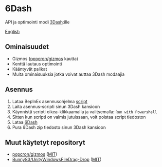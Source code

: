 # 6Dash
API ja optimointi modi [3Dash](https://delugedrop.itch.io/3dash):ille

[English](README.md)

## Ominaisuudet
- Gizmos ([popcron/gizmos](https://github.com/popcron/gizmos) kautta)
- Kenttä lautaus optimointi
- Kääntyvät palikat
- Muita ominaisuuksia jotka voivat auttaa 3Dash modaajia

## Asennus
1. Lataa BepInEx asennusohjelma [script](https://gist.githubusercontent.com/cgytrus/29085a6bf179893666316a36e1c92bf6/raw/bepinex-installer.ps1)
2. Laita asennus-scripti sinun 3Dash kansioon
3. Käynnistä scripti oikea-klikkaamalla ja valitsemalla: `Run with Powershell`
4. Sitten kun scripti on valmis jutuissaan, voit poistaa script tiedoston
5. Lataa [6Dash](https://github.com/cgytrus/SixDash/releases/latest)
6. Pura 6Dash zip tiedosto sinun 3Dash kansioon

## Muut käytetyt repositoryt
- [popcron/gizmos](https://github.com/popcron/gizmos)
  ([MIT](https://github.com/popcron/gizmos/blob/master/LICENSE))
- [Bunny83/UnityWindowsFileDrag-Drop](https://github.com/Bunny83/UnityWindowsFileDrag-Drop)
  ([MIT](https://github.com/Bunny83/UnityWindowsFileDrag-Drop/blob/master/LICENSE))
